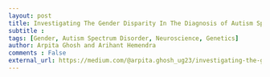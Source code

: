 ```yaml
---
layout: post
title: Investigating The Gender Disparity In The Diagnosis of Autism Spectrum Disorder— Looking Beyond Neurobiology and Genetics
subtitle : 
tags: [Gender, Autism Spectrum Disorder, Neuroscience, Genetics]
author: Arpita Ghosh and Arihant Hemendra
comments : False
external_url: https://medium.com/@arpita.ghosh_ug23/investigating-the-gender-disparity-in-the-diagnosis-of-autism-spectrum-disorder-looking-beyond-819ddfbe1621
---
```



